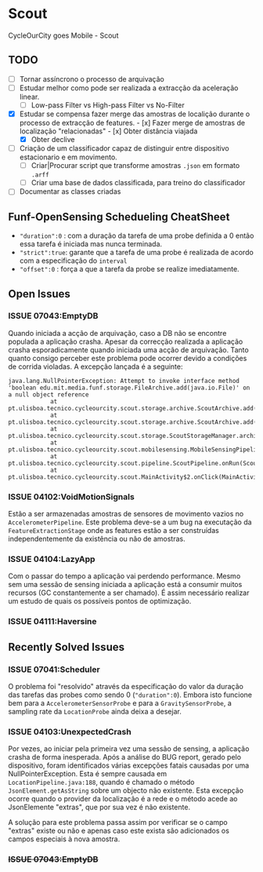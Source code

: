 # Scout
CycleOurCity goes Mobile - Scout


## TODO

- [ ] Tornar assíncrono o processo de arquivação
- [ ] Estudar melhor como pode ser realizada a extracção da aceleração linear.
	- [ ] Low-pass Filter vs High-pass Filter vs No-Filter
- [x] Estudar se compensa fazer merge das amostras de localição durante o processo de extracção de features.
      - [x] Fazer merge de amostras de localização "relacionadas"
      - [x] Obter distância viajada
	- [x] Obter declive
- [ ] Criação de um classificador capaz de distinguir entre dispositivo estacionario e em movimento.
	- [ ] Criar|Procurar script que transforme amostras `.json` em formato `.arff`
	- [ ] Criar uma base de dados classificada, para treino do classificador
- [ ] Documentar as classes criadas

## Funf-OpenSensing Schedueling CheatSheet

* `"duration":0` : com a duração da tarefa de uma probe definida a 0 então essa tarefa é iniciada mas nunca terminada.
* `"strict":true`: garante que a tarefa de uma probe é realizada de acordo com a especificação do `interval`
* `"offset":0`	 : força a que a tarefa da probe se realize imediatamente.

## Open Issues

### ISSUE 07043:EmptyDB
Quando iniciada a acção de arquivação, caso a DB não se encontre populada a aplicação crasha. Apesar da correcção realizada a aplicação crasha esporadicamente quando iniciada uma acção de arquivação. Tanto quanto consigo perceber este problema pode ocorrer devido a condições de corrida violadas.
A excepção lançada é a seguinte:
```
java.lang.NullPointerException: Attempt to invoke interface method 'boolean edu.mit.media.funf.storage.FileArchive.add(java.io.File)' on a null object reference
            at pt.ulisboa.tecnico.cycleourcity.scout.storage.archive.ScoutArchive.add(ScoutArchive.java:89)
            at pt.ulisboa.tecnico.cycleourcity.scout.storage.archive.ScoutArchive.add(ScoutArchive.java:94)
            at pt.ulisboa.tecnico.cycleourcity.scout.storage.ScoutStorageManager.archive(ScoutStorageManager.java:131)
            at pt.ulisboa.tecnico.cycleourcity.scout.mobilesensing.MobileSensingPipeline.archiveData(MobileSensingPipeline.java:213)
            at pt.ulisboa.tecnico.cycleourcity.scout.pipeline.ScoutPipeline.onRun(ScoutPipeline.java:50)
            at pt.ulisboa.tecnico.cycleourcity.scout.MainActivity$2.onClick(MainActivity.java:167)
```

### ISSUE 04102:VoidMotionSignals
Estão a ser armazenadas amostras de sensores de movimento vazios no `AccelerometerPipeline`. Este problema deve-se a um bug na executação da `FeatureExtractionStage` onde as features estão a ser construídas independentemente da existência ou não de amostras.

### ISSUE 04104:LazyApp
Com o passar do tempo a aplicação vai perdendo performance. Mesmo sem uma sessão de sensing iniciada a aplicação está a consumir muitos recursos (GC constantemente a ser chamado). É assim necessário realizar um estudo de quais os possíveis pontos de optimização.

### ISSUE 04111:Haversine

## Recently Solved Issues

### ISSUE 07041:Scheduler
O problema foi "resolvido" através da especificação do valor da duração das tarefas das probes como sendo 0 (`"duration":0`). Embora isto funcione bem para a `AccelerometerSensorProbe` e para a `GravitySensorProbe`, a sampling rate da `LocationProbe` ainda deixa a desejar.

### ISSUE 04103:UnexpectedCrash
Por vezes, ao iniciar pela primeira vez uma sessão de sensing, a aplicação crasha de forma inesperada. Após a análise do BUG report, gerado pelo dispositivo, foram identificados várias excepções fatais causadas por uma NullPointerException. Esta é sempre causada em `LocationPipeline.java:188`, quando é chamado o método `JsonElement.getAsString` sobre um objecto não existente. Esta excepção ocorre quando o provider da localização é a rede e o método acede ao JsonElemente "extras", que por sua vez é não existente.

A solução para este problema passa assim por verificar se o campo "extras" existe ou não e apenas caso este exista são adicionados os campos especiais à nova amostra.

### ~~ISSUE 07043:EmptyDB~~